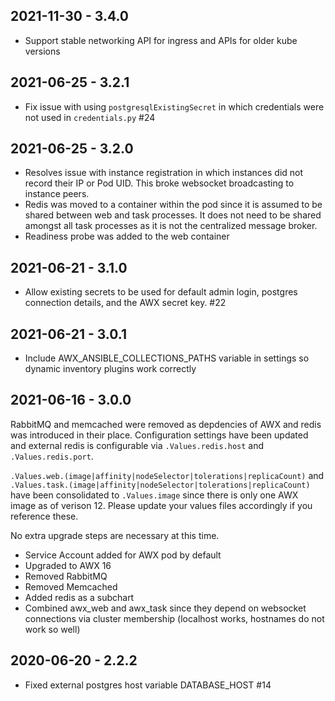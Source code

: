 2021-11-30 - 3.4.0
---

* Support stable networking API for ingress and APIs for older kube versions

2021-06-25 - 3.2.1
---

* Fix issue with using `postgresqlExistingSecret` in which credentials were not used in `credentials.py` #24

2021-06-25 - 3.2.0
---

* Resolves issue with instance registration in which instances did not record their IP or Pod UID. This broke websocket broadcasting to instance peers.
* Redis was moved to a container within the pod since it is assumed to be shared between web and task processes. It does not need to be shared amongst all task processes as it is not the centralized message broker.
* Readiness probe was added to the web container

2021-06-21 - 3.1.0
---

* Allow existing secrets to be used for default admin login, postgres connection details, and the AWX secret key. #22

2021-06-21 - 3.0.1
---

* Include AWX_ANSIBLE_COLLECTIONS_PATHS variable in settings so dynamic inventory plugins work correctly

2021-06-16 - 3.0.0
---

RabbitMQ and memcached were removed as depdencies of AWX and redis was introduced in their place. Configuration settings have been updated and external redis is configurable via `.Values.redis.host` and `.Values.redis.port`.

`.Values.web.(image|affinity|nodeSelector|tolerations|replicaCount)` and `.Values.task.(image|affinity|nodeSelector|tolerations|replicaCount)` have been consolidated to `.Values.image` since there is only one AWX image as of verison 12. Please update your values files accordingly if you reference these.

No extra upgrade steps are necessary at this time.

- Service Account added for AWX pod by default
- Upgraded to AWX 16
- Removed RabbitMQ
- Removed Memcached
- Added redis as a subchart
- Combined awx_web and awx_task since they depend on websocket connections via cluster membership (localhost works, hostnames do not work so well)

2020-06-20 - 2.2.2
---

- Fixed external postgres host variable DATABASE_HOST #14
